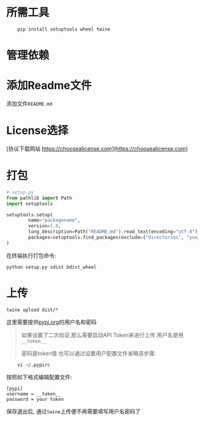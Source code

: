 # 所需工具

```dash
    pip install setuptools wheel twine
```

# 管理依赖

# 添加Readme文件

添加文件`README.md`

# License选择

[协议下载网站 https://choosealicense.com](https://choosealicense.com)

# 打包

```python
# setup.py
from pathlib import Path
import setuptools

setuptools.setup(
        name="packagename",
        version=1.0,
        long_description=Path("README.md").read_text(encoding="utf-8"),
        packages=setuptools.find_packages(exclude=["directories", "you_dont_need"])
)
```

在终端执行打包命令:

```dash
python setup.py sdist bdist_wheel
```

# 上传

```dash
twine upload dist/*
```

这里需要提供[pypi.org](https://pypi.org)的用户名和密码

> 如果设置了二次验证,那么需要启动API Token来进行上传
> 用户名使用 `__token__`
>
> 密码是token值
> 也可以通过设置用户配置文件省略该步骤:

```dash
    vi ~/.pypirc
```

按照如下格式编辑配置文件:

```
[pypi]
username = __token__
password = your token 
```

保存退出后, 通过`twine`上传便不再需要填写用户名密码了